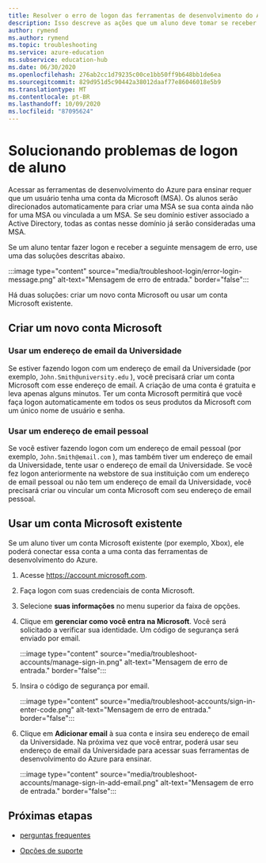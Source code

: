 ```yaml
---
title: Resolver o erro de logon das ferramentas de desenvolvimento do Azure para ensinar
description: Isso descreve as ações que um aluno deve tomar se receber uma mensagem de erro ao fazer logon nas ferramentas de desenvolvimento do Azure para ensinar.
author: rymend
ms.author: rymend
ms.topic: troubleshooting
ms.service: azure-education
ms.subservice: education-hub
ms.date: 06/30/2020
ms.openlocfilehash: 276ab2cc1d79235c00ce1bb50ff9b648bb1de6ea
ms.sourcegitcommit: 829d951d5c90442a38012daaf77e86046018e5b9
ms.translationtype: MT
ms.contentlocale: pt-BR
ms.lasthandoff: 10/09/2020
ms.locfileid: "87095624"
---
```

# <a name="troubleshooting-student-login-issues"></a>Solucionando problemas de logon de aluno
Acessar as ferramentas de desenvolvimento do Azure para ensinar requer que um usuário tenha uma conta da Microsoft (MSA). Os alunos serão direcionados automaticamente para criar uma MSA se sua conta ainda não for uma MSA ou vinculada a um MSA. Se seu domínio estiver associado a Active Directory, todas as contas nesse domínio já serão consideradas uma MSA.

Se um aluno tentar fazer logon e receber a seguinte mensagem de erro, use uma das soluções descritas abaixo.

:::image type="content" source="media/troubleshoot-login/error-login-message.png" alt-text="Mensagem de erro de entrada." border="false":::

Há duas soluções: criar um novo conta Microsoft ou usar um conta Microsoft existente.

## <a name="create-a-new-microsoft-account"></a>Criar um novo conta Microsoft
### <a name="use-a-university-email-address"></a>Usar um endereço de email da Universidade
Se estiver fazendo logon com um endereço de email da Universidade (por exemplo, `John.Smith@university.edu` ), você precisará criar um conta Microsoft com esse endereço de email. A criação de uma conta é gratuita e leva apenas alguns minutos. Ter um conta Microsoft permitirá que você faça logon automaticamente em todos os seus produtos da Microsoft com um único nome de usuário e senha.

### <a name="use-a-personal-email-address"></a>Usar um endereço de email pessoal
Se você estiver fazendo logon com um endereço de email pessoal (por exemplo, `John.Smith@email.com` ), mas também tiver um endereço de email da Universidade, tente usar o endereço de email da Universidade. Se você fez logon anteriormente na webstore de sua instituição com um endereço de email pessoal ou não tem um endereço de email da Universidade, você precisará criar ou vincular um conta Microsoft com seu endereço de email pessoal.

## <a name="use-an-existing-microsoft-account"></a>Usar um conta Microsoft existente
Se um aluno tiver um conta Microsoft existente (por exemplo, Xbox), ele poderá conectar essa conta a uma conta das ferramentas de desenvolvimento do Azure.

1. Acesse https://account.microsoft.com.
1. Faça logon com suas credenciais de conta Microsoft.
1. Selecione **suas informações** no menu superior da faixa de opções.

1. Clique em **gerenciar como você entra na Microsoft**. Você será solicitado a verificar sua identidade. Um código de segurança será enviado por email.

    :::image type="content" source="media/troubleshoot-accounts/manage-sign-in.png" alt-text="Mensagem de erro de entrada." border="false":::

1. Insira o código de segurança por email.

    :::image type="content" source="media/troubleshoot-accounts/sign-in-enter-code.png" alt-text="Mensagem de erro de entrada." border="false":::

1. Clique em **Adicionar email** à sua conta e insira seu endereço de email da Universidade.
Na próxima vez que você entrar, poderá usar seu endereço de email da Universidade para acessar suas ferramentas de desenvolvimento do Azure para ensinar.

    :::image type="content" source="media/troubleshoot-accounts/manage-sign-in-add-email.png" alt-text="Mensagem de erro de entrada." border="false":::

## <a name="next-steps"></a>Próximas etapas
- [perguntas frequentes](program-faq.md)

- [Opções de suporte](program-support.md)
